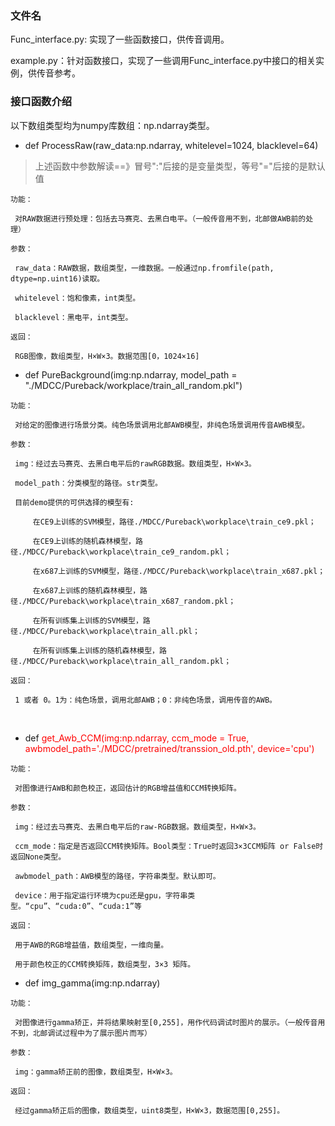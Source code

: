 ### 文件名

Func_interface.py: 实现了一些函数接口，供传音调用。

example.py：针对函数接口，实现了一些调用Func_interface.py中接口的相关实例，供传音参考。

### 接口函数介绍

以下数组类型均为numpy库数组：np.ndarray类型。



- def ProcessRaw(raw_data:np.ndarray, whitelevel=1024, blacklevel=64) 

> 上述函数中参数解读==》冒号":"后接的是变量类型，等号"="后接的是默认值

```
功能：

​ 对RAW数据进行预处理：包括去马赛克、去黑白电平。（一般传音用不到，北邮做AWB前的处理）

参数：

​ raw_data：RAW数据，数组类型，一维数据。一般通过np.fromfile(path, dtype=np.uint16)读取。

​ whitelevel：饱和像素，int类型。

​ blacklevel：黑电平，int类型。

返回：

​ RGB图像，数组类型，H×W×3。数据范围[0，1024×16]
```



- def PureBackground(img:np.ndarray, model_path = "./MDCC/Pureback/workplace/train_all_random.pkl")   

```
功能：

​ 对给定的图像进行场景分类。纯色场景调用北邮AWB模型，非纯色场景调用传音AWB模型。

参数：

​ img：经过去马赛克、去黑白电平后的rawRGB数据。数组类型，H×W×3。

​ model_path：分类模型的路径。str类型。

​ 目前demo提供的可供选择的模型有:

    ​ 在CE9上训练的SVM模型，路径./MDCC/Pureback\workplace\train_ce9.pkl；

	​ 在CE9上训练的随机森林模型，路径./MDCC/Pureback\workplace\train_ce9_random.pkl；

	​ 在x687上训练的SVM模型，路径./MDCC/Pureback\workplace\train_x687.pkl；

	​ 在x687上训练的随机森林模型，路径./MDCC/Pureback\workplace\train_x687_random.pkl；

	​ 在所有训练集上训练的SVM模型，路径./MDCC/Pureback\workplace\train_all.pkl；

	​ 在所有训练集上训练的随机森林模型，路径./MDCC/Pureback\workplace\train_all_random.pkl；

返回：

​ 1 或者 0。1为：纯色场景，调用北邮AWB；0：非纯色场景，调用传音的AWB。
```

​		

- def <font color=#FF0000>get_Awb_CCM(img:np.ndarray, ccm_mode = True, awbmodel_path='./MDCC/pretrained/transsion_old.pth', device='cpu')</font>

```
功能：

​ 对图像进行AWB和颜色校正，返回估计的RGB增益值和CCM转换矩阵。

参数：

​ img：经过去马赛克、去黑白电平后的raw-RGB数据。数组类型，H×W×3。

​ ccm_mode：指定是否返回CCM转换矩阵。Bool类型：True时返回3×3CCM矩阵 or False时返回None类型。

​ awbmodel_path：AWB模型的路径，字符串类型。默认即可。

​ device：用于指定运行环境为cpu还是gpu，字符串类型。“cpu”、“cuda:0”、“cuda:1”等

返回：

​ 用于AWB的RGB增益值，数组类型，一维向量。

​ 用于颜色校正的CCM转换矩阵，数组类型，3×3 矩阵。
```



- def img_gamma(img:np.ndarray)

```
功能：

​ 对图像进行gamma矫正，并将结果映射至[0,255]，用作代码调试时图片的展示。（一般传音用不到，北邮调试过程中为了展示图片而写）

参数：

​ img：gamma矫正前的图像，数组类型，H×W×3。

返回：

​ 经过gamma矫正后的图像，数组类型，uint8类型，H×W×3，数据范围[0,255]。
```


